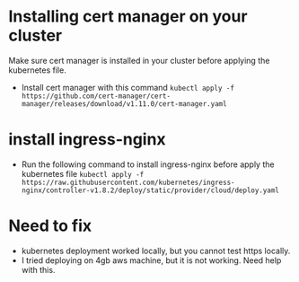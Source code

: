 # Installing cert manager on your cluster
Make sure cert manager is installed in your cluster before applying the kubernetes file.

- Install cert manager with this command
`kubectl apply -f https://github.com/cert-manager/cert-manager/releases/download/v1.11.0/cert-manager.yaml`

# install ingress-nginx

- Run the following command to install ingress-nginx before apply the kubernetes file
`kubectl apply -f https://raw.githubusercontent.com/kubernetes/ingress-nginx/controller-v1.8.2/deploy/static/provider/cloud/deploy.yaml`

# Need to fix
- kubernetes deployment worked locally, but you cannot test https locally.
- I tried deploying on 4gb aws machine, but it is not working. Need help with this.